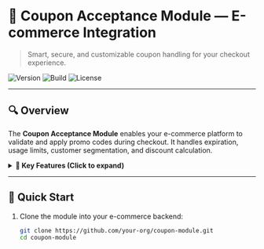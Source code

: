 # 🧾 Coupon Acceptance Module — E-commerce Integration

> Smart, secure, and customizable coupon handling for your checkout experience.

![Version](https://img.shields.io/badge/version-1.0.0-blue)
![Build](https://img.shields.io/badge/build-passing-brightgreen)
![License](https://img.shields.io/badge/license-MIT-green)

---

## 🔍 Overview

The **Coupon Acceptance Module** enables your e-commerce platform to validate and apply promo codes during checkout. It handles expiration, usage limits, customer segmentation, and discount calculation.

<details>
  <summary><strong>📌 Key Features (Click to expand)</strong></summary>

- Validate coupon codes server-side
- Handle fixed or percentage discounts
- Apply customer eligibility rules (e.g. new users only)
- Manage expiration dates and usage limits
- Integrate via simple API endpoints
- Track usage history for analytics and fraud prevention

</details>

---

## 🚀 Quick Start

1. Clone the module into your e-commerce backend:
   ```bash
   git clone https://github.com/your-org/coupon-module.git
   cd coupon-module
